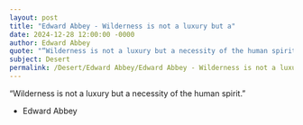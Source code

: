 ```yaml
---
layout: post
title: "Edward Abbey - Wilderness is not a luxury but a"
date: 2024-12-28 12:00:00 -0000
author: Edward Abbey
quote: "“Wilderness is not a luxury but a necessity of the human spirit.”"
subject: Desert
permalink: /Desert/Edward Abbey/Edward Abbey - Wilderness is not a luxury but a
---
```


“Wilderness is not a luxury but a necessity of the human spirit.”

- Edward Abbey
